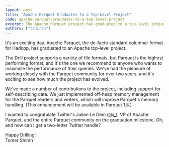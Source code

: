 ```yaml
---
layout: post
title: "Apache Parquet Graduates to a Top-Level Project"
code: apache-parquet-graudates-to-a-top-level-project
excerpt: The Apache Parquet project has graduated to a top-level project (TLP) at the Apache Software Foundation.
authors: ["tshiran"]
---
```

It's an exciting day. Apache Parquet, the de-facto standard columnar format for Hadoop, has graduated to an Apache top-level project.

The Drill project supports a variety of file formats, but Parquet is the highest performing format, and it's the one we recommend to anyone who wants to maximize the performance of their queries. We've had the pleasure of working closely with the Parquet community for over two years, and it's exciting to see how much the project has evolved.

We've made a number of contributions to the project, including support for self-describing data. We just implemented off-heap memory management for the Parquet readers and writers, which will improve Parquet's memory handling. (This enhancement will be available in Parquet 1.8.)

I wanted to congratulate Twitter's Julien Le Dem ([@j_](https://twitter.com/j_)), VP of Apache Parquet, and the entire Parquet community on the graduation milestone. Oh, and how can I get a two-letter Twitter handle?

Happy Drilling!  
Tomer Shiran